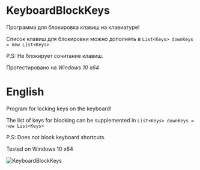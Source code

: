 # KeyboardBlockKeys

Программа для блокировка клавиш на клавиатуре! 

Список клавиш для блокировки можно дополнять в `List<Keys> downKeys = new List<Keys>`

P.S: Не блокирует сочитание клавиш.

Протестировано на *Windows 10 x64*

# English

Program for locking keys on the keyboard!

The list of keys for blocking can be supplemented in `List<Keys> downKeys = new List<Keys>`

P.S: Does not block keyboard shortcuts.

Tested on Windows 10 x64

![KeyboardBlockKeys](https://a.radikal.ru/a29/1809/3c/ed55cdf55052.png)
